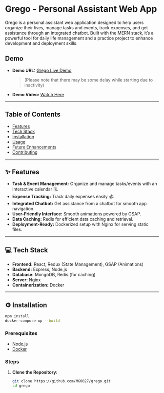 # Grego - Personal Assistant Web App

Grego is a personal assistant web application designed to help users organize their lives, manage tasks and events, track expenses, and get assistance through an integrated chatbot. Built with the MERN stack, it’s a powerful tool for daily life management and a practice project to enhance development and deployment skills.

## Demo

- **Demo URL:** [Grego Live Demo](https://grego-ek90.onrender.com/)
  > (Please note that there may be some delay while starting due to inactivity)

- **Demo Video:** [Watch Here](https://github.com/user-attachments/assets/3d74cce8-86f6-4d5b-90ae-02e2e2cc0119)

---

## Table of Contents

- [Features](#features)
- [Tech Stack](#tech-stack)
- [Installation](#installation)
- [Usage](#usage)
- [Future Enhancements](#future-enhancements)
- [Contributing](#contributing)

---

## ✨ Features

- **Task & Event Management:** Organize and manage tasks/events with an interactive calendar 🗓️.
- **Expense Tracking:** Track daily expenses easily 💰.
- **Integrated Chatbot:** Get assistance from a chatbot for smooth app navigation.
- **User-Friendly Interface:** Smooth animations powered by GSAP.
- **Data Caching:** Redis for efficient data caching and retrieval.
- **Deployment-Ready:** Dockerized setup with Nginx for serving static files.

---

## 💻 Tech Stack

- **Frontend:** React, Redux (State Management), GSAP (Animations)
- **Backend:** Express, Node.js
- **Database:** MongoDB, Redis (for caching)
- **Server:** Nginx
- **Containerization:** Docker

---

## ⚙️ Installation
```bash
npm install
docker-compose up --build
```
### Prerequisites

- [Node.js](https://nodejs.org/en/)
- [Docker](https://www.docker.com/)

### Steps

1. **Clone the Repository:**
   ```bash
   git clone https://github.com/MG0027/grego.git
   cd grego
